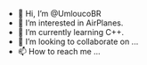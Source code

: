 - 👋 Hi, I’m @UmloucoBR
- 👀 I’m interested in AirPlanes.
- 🌱 I’m currently learning C++.
- 💞️ I’m looking to collaborate on ...
- 📫 How to reach me ...

<!---
UmloucoBR/UmloucoBR is a ✨ special ✨ repository because its `README.md` (this file) appears on your GitHub profile.
You can click the Preview link to take a look at your changes.
--->
